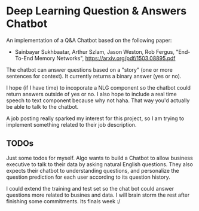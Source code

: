 # Deep Learning Question & Answers Chatbot

An implementation of a Q&A Chatbot based on the following paper:
- Sainbayar Sukhbaatar, Arthur Szlam, Jason Weston, Rob Fergus,
  "End-To-End Memory Networks",
  https://arxiv.org/pdf/1503.08895.pdf

The chatbot can answer questions based on a "story" (one or more sentences for context). It currently returns a binary answer (yes or no). 

I hope (if I have time) to incoporate a NLG component so the chatbot could return answers outside of yes or no. I also hope to include a real time speech to text
component because why not haha. That way you'd actually be able to talk to the chatbot. 

A job posting really sparked my interest for this project, so I am trying to implement something related to their job description. 

## TODOs
Just some todos for myself. 
Algo wants to build a Chatbot to allow business executive to talk to their data by asking natural English questions. They also expects their chatbot to understanding questions, and personalize the question prediction for each user according
to its question history.

I could extend the training and test set so the chat bot could answer questions more related to busines and data.
I will brain storm the rest after finishing some commitments. Its finals week :/
